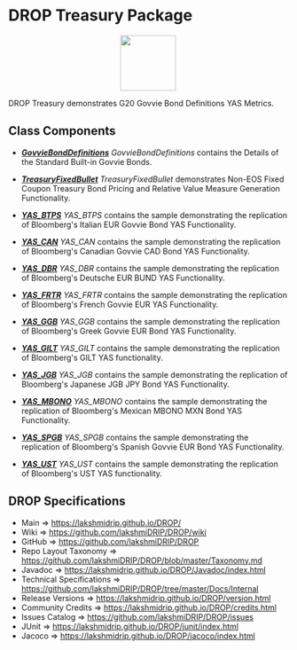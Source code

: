 # DROP Treasury Package

<p align="center"><img src="https://github.com/lakshmiDRIP/DROP/blob/master/DRIP_Logo.gif?raw=true" width="100"></p>

DROP Treasury demonstrates G20 Govvie Bond Definitions YAS Metrics.


## Class Components

 * [***GovvieBondDefinitions***](https://github.com/lakshmiDRIP/DROP/tree/master/src/main/java/org/drip/sample/treasury/GovvieBondDefinitions.java)
 <i>GovvieBondDefinitions</i> contains the Details of the Standard Built-in Govvie Bonds.

 * [***TreasuryFixedBullet***](https://github.com/lakshmiDRIP/DROP/tree/master/src/main/java/org/drip/sample/treasury/TreasuryFixedBullet.java)
 <i>TreasuryFixedBullet</i> demonstrates Non-EOS Fixed Coupon Treasury Bond Pricing and Relative Value Measure Generation Functionality.

 * [***YAS_BTPS***](https://github.com/lakshmiDRIP/DROP/tree/master/src/main/java/org/drip/sample/treasury/YAS_BTPS.java)
 <i>YAS_BTPS</i> contains the sample demonstrating the replication of Bloomberg's Italian EUR Govvie Bond YAS Functionality.

 * [***YAS_CAN***](https://github.com/lakshmiDRIP/DROP/tree/master/src/main/java/org/drip/sample/treasury/YAS_CAN.java)
 <i>YAS_CAN</i> contains the sample demonstrating the replication of Bloomberg's Canadian Govvie CAD Bond YAS Functionality.

 * [***YAS_DBR***](https://github.com/lakshmiDRIP/DROP/tree/master/src/main/java/org/drip/sample/treasury/YAS_DBR.java)
 <i>YAS_DBR</i> contains the sample demonstrating the replication of Bloomberg's Deutsche EUR BUND YAS Functionality.

 * [***YAS_FRTR***](https://github.com/lakshmiDRIP/DROP/tree/master/src/main/java/org/drip/sample/treasury/YAS_FRTR.java)
 <i>YAS_FRTR</i> contains the sample demonstrating the replication of Bloomberg's French Govvie EUR YAS Functionality.

 * [***YAS_GGB***](https://github.com/lakshmiDRIP/DROP/tree/master/src/main/java/org/drip/sample/treasury/YAS_GGB.java)
 <i>YAS_GGB</i> contains the sample demonstrating the replication of Bloomberg's Greek Govvie EUR Bond YAS Functionality.

 * [***YAS_GILT***](https://github.com/lakshmiDRIP/DROP/tree/master/src/main/java/org/drip/sample/treasury/YAS_GILT.java)
 <i>YAS_GILT</i> contains the sample demonstrating the replication of Bloomberg's GILT YAS functionality.

 * [***YAS_JGB***](https://github.com/lakshmiDRIP/DROP/tree/master/src/main/java/org/drip/sample/treasury/YAS_JGB.java)
 <i>YAS_JGB</i> contains the sample demonstrating the replication of Bloomberg's Japanese JGB JPY Bond YAS Functionality.

 * [***YAS_MBONO***](https://github.com/lakshmiDRIP/DROP/tree/master/src/main/java/org/drip/sample/treasury/YAS_MBONO.java)
 <i>YAS_MBONO</i> contains the sample demonstrating the replication of Bloomberg's Mexican MBONO MXN Bond YAS Functionality.

 * [***YAS_SPGB***](https://github.com/lakshmiDRIP/DROP/tree/master/src/main/java/org/drip/sample/treasury/YAS_SPGB.java)
 <i>YAS_SPGB</i> contains the sample demonstrating the replication of Bloomberg's Spanish Govvie EUR Bond YAS Functionality.

 * [***YAS_UST***](https://github.com/lakshmiDRIP/DROP/tree/master/src/main/java/org/drip/sample/treasury/YAS_UST.java)
 <i>YAS_UST</i> contains the sample demonstrating the replication of Bloomberg's UST YAS functionality.


## DROP Specifications

 * Main                     => https://lakshmidrip.github.io/DROP/
 * Wiki                     => https://github.com/lakshmiDRIP/DROP/wiki
 * GitHub                   => https://github.com/lakshmiDRIP/DROP
 * Repo Layout Taxonomy     => https://github.com/lakshmiDRIP/DROP/blob/master/Taxonomy.md
 * Javadoc                  => https://lakshmidrip.github.io/DROP/Javadoc/index.html
 * Technical Specifications => https://github.com/lakshmiDRIP/DROP/tree/master/Docs/Internal
 * Release Versions         => https://lakshmidrip.github.io/DROP/version.html
 * Community Credits        => https://lakshmidrip.github.io/DROP/credits.html
 * Issues Catalog           => https://github.com/lakshmiDRIP/DROP/issues
 * JUnit                    => https://lakshmidrip.github.io/DROP/junit/index.html
 * Jacoco                   => https://lakshmidrip.github.io/DROP/jacoco/index.html
